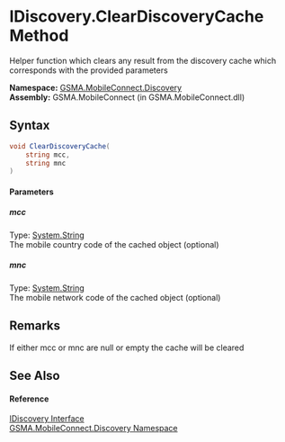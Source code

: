 IDiscovery.ClearDiscoveryCache Method
=====================================
Helper function which clears any result from the discovery cache which corresponds with the provided parameters

**Namespace:** [GSMA.MobileConnect.Discovery][1]  
**Assembly:** GSMA.MobileConnect (in GSMA.MobileConnect.dll)

Syntax
------

```csharp
void ClearDiscoveryCache(
	string mcc,
	string mnc
)
```

#### Parameters

##### *mcc*
Type: [System.String][2]  
The mobile country code of the cached object (optional)

##### *mnc*
Type: [System.String][2]  
The mobile network code of the cached object (optional)


Remarks
-------
If either mcc or mnc are null or empty the cache will be cleared

See Also
--------

#### Reference
[IDiscovery Interface][3]  
[GSMA.MobileConnect.Discovery Namespace][1]  

[1]: ../README.md
[2]: http://msdn.microsoft.com/en-us/library/s1wwdcbf
[3]: README.md
[4]: ../../_icons/Help.png